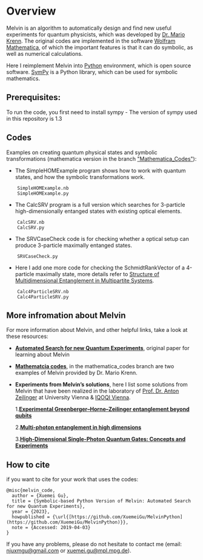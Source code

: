 # Overview

Melvin is an algorithm to automatically design and find new useful experiments for quantum physicists, which was developed by [Dr. Mario Krenn](https://mariokrenn.wordpress.com/). The original codes are implemented in the software [Wolfram Mathematica](https://www.wolfram.com/mathematica/), of which the important features is that it can do symbolic, as well as numerical calculations.

Here I reimplement Melvin into [Python](https://www.python.org/) environment, which is open source software. [SymPy](https://www.sympy.org/en/index.html) is a Python library, which can be used for symbolic mathematics.

## Prerequisites:
To run the code, you first need to install sympy - The version of sympy used in this repository is 1.3

## Codes

Examples on creating quantum physical states and symbolic transformations (mathematica version in the branch ["Mathematica_Codes"](https://github.com/XuemeiGu/MelvinPython/tree/Mathematica_Codes)):

* The SimpleHOMExample program shows how to work with quantum states, and how the symbolic transformations work.
```
    SimpleHOMExample.nb
    SimpleHOMExample.py
```
* The CalcSRV program is a full version which searches for 3-particle high-dimensionally entanged states with existing optical elements.	
```
    CalcSRV.nb
    CalcSRV.py
```
* The SRVCaseCheck code is for checking whether a optical setup can produce 3-particle maximally entanged states. 
```
    SRVCaseCheck.py
```

* Here I add one more code for checking the SchmidtRankVector of a 4-particle maximally state, more details refer to [Structure of Multidimensional Entanglement in Multipartite Systems](https://doi.org/10.1103/PhysRevLett.110.030501). 
```
    Calc4ParticleSRV.nb
    Calc4ParticleSRV.py
```

## More infromation about Melvin

For more information about Melvin, and other helpful links, take a look at these resources:

* **[Automated Search for new Quantum Experiments](https://journals.aps.org/prl/abstract/10.1103/PhysRevLett.116.090405)**,
  original paper for learning about Melvin
  
* **[Mathematcia codes](https://mariokrenn.wordpress.com/research/)**,
  in the mathematica_codes branch are two examples of Melvin provided by Dr. Mario Krenn.
  
 * **Experiments from Melvin’s solutions**, here I list some solutions from Melvin that have been realized in the laboratory of [Prof. Dr. Anton Zeilinger](https://www.iqoqi-vienna.at/people/zeilinger-group/anton-zeilinger/) at University Vienna & [IQOQI Vienna](https://www.iqoqi-vienna.at/research/zeilinger-group/quantum-entanglement-in-high-dimensional-systems/).
 
    1.**[Experimental Greenberger–Horne–Zeilinger entanglement beyond qubits](https://www.nature.com/articles/s41566-018-0257-6)**
    
    2.**[Multi-photon entanglement in high dimensions](https://www.nature.com/articles/nphoton.2016.12)**
    
    3.**[High-Dimensional Single-Photon Quantum Gates: Concepts and Experiments](https://journals.aps.org/prl/abstract/10.1103/PhysRevLett.119.180510)**
  

## How to cite
if you want to cite for your work that uses the codes:
```
@misc{melvin_code,
  author = {Xuemei Gu},
  title = {Symbolic-based Python Version of Melvin: Automated Search for new Quantum Experiments},
  year = {2023},
  howpublished = {\url{[https://github.com/XuemeiGu/MelvinPython](https://github.com/XuemeiGu/MelvinPython)}},
  note = {Accessed: 2019-04-03}
}
```

If you have any problems, please do not hesitate to contact me (email: njuxmgu@gmail.com or xuemei.gu@mpl.mpg.de).
 
 

  
  


   
